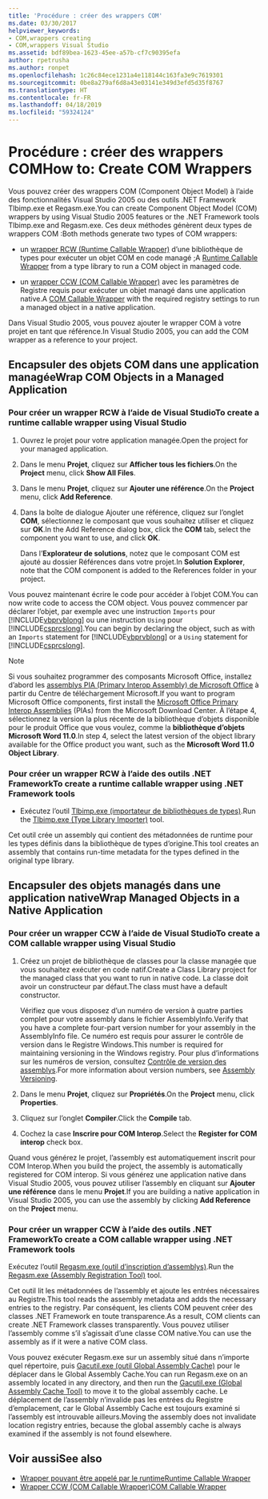 ```yaml
---
title: 'Procédure : créer des wrappers COM'
ms.date: 03/30/2017
helpviewer_keywords:
- COM,wrappers creating
- COM,wrappers Visual Studio
ms.assetid: bdf89bea-1623-45ee-a57b-cf7c90395efa
author: rpetrusha
ms.author: ronpet
ms.openlocfilehash: 1c26c84ece1231a4e118144c163fa3e9c7619301
ms.sourcegitcommit: 0be8a279af6d8a43e03141e349d3efd5d35f8767
ms.translationtype: HT
ms.contentlocale: fr-FR
ms.lasthandoff: 04/18/2019
ms.locfileid: "59324124"
---
```

# <a name="how-to-create-com-wrappers"></a><span data-ttu-id="ab17e-102">Procédure : créer des wrappers COM</span><span class="sxs-lookup"><span data-stu-id="ab17e-102">How to: Create COM Wrappers</span></span>

<span data-ttu-id="ab17e-103">Vous pouvez créer des wrappers COM (Component Object Model) à l’aide des fonctionnalités Visual Studio 2005 ou des outils .NET Framework Tlbimp.exe et Regasm.exe.</span><span class="sxs-lookup"><span data-stu-id="ab17e-103">You can create Component Object Model (COM) wrappers by using Visual Studio 2005 features or the .NET Framework tools Tlbimp.exe and Regasm.exe.</span></span> <span data-ttu-id="ab17e-104">Ces deux méthodes génèrent deux types de wrappers COM :</span><span class="sxs-lookup"><span data-stu-id="ab17e-104">Both methods generate two types of COM wrappers:</span></span>

-   <span data-ttu-id="ab17e-105">un [wrapper RCW (Runtime Callable Wrapper)](../../../docs/framework/interop/runtime-callable-wrapper.md) d’une bibliothèque de types pour exécuter un objet COM en code managé ;</span><span class="sxs-lookup"><span data-stu-id="ab17e-105">A [Runtime Callable Wrapper](../../../docs/framework/interop/runtime-callable-wrapper.md) from a type library to run a COM object in managed code.</span></span>

-   <span data-ttu-id="ab17e-106">un [wrapper CCW (COM Callable Wrapper)](../../../docs/framework/interop/com-callable-wrapper.md) avec les paramètres de Registre requis pour exécuter un objet managé dans une application native.</span><span class="sxs-lookup"><span data-stu-id="ab17e-106">A [COM Callable Wrapper](../../../docs/framework/interop/com-callable-wrapper.md) with the required registry settings to run a managed object in a native application.</span></span>

<span data-ttu-id="ab17e-107">Dans Visual Studio 2005, vous pouvez ajouter le wrapper COM à votre projet en tant que référence.</span><span class="sxs-lookup"><span data-stu-id="ab17e-107">In Visual Studio 2005, you can add the COM wrapper as a reference to your project.</span></span>

## <a name="wrap-com-objects-in-a-managed-application"></a><span data-ttu-id="ab17e-108">Encapsuler des objets COM dans une application managée</span><span class="sxs-lookup"><span data-stu-id="ab17e-108">Wrap COM Objects in a Managed Application</span></span>

### <a name="to-create-a-runtime-callable-wrapper-using-visual-studio"></a><span data-ttu-id="ab17e-109">Pour créer un wrapper RCW à l’aide de Visual Studio</span><span class="sxs-lookup"><span data-stu-id="ab17e-109">To create a runtime callable wrapper using Visual Studio</span></span>

1. <span data-ttu-id="ab17e-110">Ouvrez le projet pour votre application managée.</span><span class="sxs-lookup"><span data-stu-id="ab17e-110">Open the project for your managed application.</span></span>

2. <span data-ttu-id="ab17e-111">Dans le menu **Projet**, cliquez sur **Afficher tous les fichiers**.</span><span class="sxs-lookup"><span data-stu-id="ab17e-111">On the **Project** menu, click **Show All Files**.</span></span>

3. <span data-ttu-id="ab17e-112">Dans le menu **Projet**, cliquez sur **Ajouter une référence**.</span><span class="sxs-lookup"><span data-stu-id="ab17e-112">On the **Project** menu, click **Add Reference**.</span></span>

4. <span data-ttu-id="ab17e-113">Dans la boîte de dialogue Ajouter une référence, cliquez sur l’onglet **COM**, sélectionnez le composant que vous souhaitez utiliser et cliquez sur **OK**.</span><span class="sxs-lookup"><span data-stu-id="ab17e-113">In the Add Reference dialog box, click the **COM** tab, select the component you want to use, and click **OK**.</span></span>

     <span data-ttu-id="ab17e-114">Dans l’**Explorateur de solutions**, notez que le composant COM est ajouté au dossier Références dans votre projet.</span><span class="sxs-lookup"><span data-stu-id="ab17e-114">In **Solution Explorer**, note that the COM component is added to the References folder in your project.</span></span>

<span data-ttu-id="ab17e-115">Vous pouvez maintenant écrire le code pour accéder à l’objet COM.</span><span class="sxs-lookup"><span data-stu-id="ab17e-115">You can now write code to access the COM object.</span></span> <span data-ttu-id="ab17e-116">Vous pouvez commencer par déclarer l’objet, par exemple avec une instruction `Imports` pour [!INCLUDE[vbprvblong](../../../includes/vbprvblong-md.md)] ou une instruction `Using` pour [!INCLUDE[csprcslong](../../../includes/csprcslong-md.md)].</span><span class="sxs-lookup"><span data-stu-id="ab17e-116">You can begin by declaring the object, such as with an `Imports` statement for [!INCLUDE[vbprvblong](../../../includes/vbprvblong-md.md)] or a `Using` statement for [!INCLUDE[csprcslong](../../../includes/csprcslong-md.md)].</span></span>

> [!NOTE]
> <span data-ttu-id="ab17e-117">Si vous souhaitez programmer des composants Microsoft Office, installez d’abord les [assemblys PIA (Primary Interop Assembly) de Microsoft Office](https://go.microsoft.com/fwlink/?LinkId=50479) à partir du Centre de téléchargement Microsoft.</span><span class="sxs-lookup"><span data-stu-id="ab17e-117">If you want to program Microsoft Office components, first install the [Microsoft Office Primary Interop Assemblies](https://go.microsoft.com/fwlink/?LinkId=50479) (PIAs) from the Microsoft Download Center.</span></span> <span data-ttu-id="ab17e-118">À l’étape 4, sélectionnez la version la plus récente de la bibliothèque d’objets disponible pour le produit Office que vous voulez, comme la **bibliothèque d’objets Microsoft Word 11.0**.</span><span class="sxs-lookup"><span data-stu-id="ab17e-118">In step 4, select the latest version of the object library available for the Office product you want, such as the **Microsoft Word 11.0 Object Library**.</span></span>  
  
### <a name="to-create-a-runtime-callable-wrapper-using-net-framework-tools"></a><span data-ttu-id="ab17e-119">Pour créer un wrapper RCW à l’aide des outils .NET Framework</span><span class="sxs-lookup"><span data-stu-id="ab17e-119">To create a runtime callable wrapper using .NET Framework tools</span></span>  
  
-   <span data-ttu-id="ab17e-120">Exécutez l’outil [Tlbimp.exe (importateur de bibliothèques de types)](../../../docs/framework/tools/tlbimp-exe-type-library-importer.md).</span><span class="sxs-lookup"><span data-stu-id="ab17e-120">Run the [Tlbimp.exe (Type Library Importer)](../../../docs/framework/tools/tlbimp-exe-type-library-importer.md) tool.</span></span>  
  
 <span data-ttu-id="ab17e-121">Cet outil crée un assembly qui contient des métadonnées de runtime pour les types définis dans la bibliothèque de types d’origine.</span><span class="sxs-lookup"><span data-stu-id="ab17e-121">This tool creates an assembly that contains run-time metadata for the types defined in the original type library.</span></span>  
  
## <a name="wrap-managed-objects-in-a-native-application"></a><span data-ttu-id="ab17e-122">Encapsuler des objets managés dans une application native</span><span class="sxs-lookup"><span data-stu-id="ab17e-122">Wrap Managed Objects in a Native Application</span></span>  
  
### <a name="to-create-a-com-callable-wrapper-using-visual-studio"></a><span data-ttu-id="ab17e-123">Pour créer un wrapper CCW à l’aide de Visual Studio</span><span class="sxs-lookup"><span data-stu-id="ab17e-123">To create a COM callable wrapper using Visual Studio</span></span>  
  
1. <span data-ttu-id="ab17e-124">Créez un projet de bibliothèque de classes pour la classe managée que vous souhaitez exécuter en code natif.</span><span class="sxs-lookup"><span data-stu-id="ab17e-124">Create a Class Library project for the managed class that you want to run in native code.</span></span> <span data-ttu-id="ab17e-125">La classe doit avoir un constructeur par défaut.</span><span class="sxs-lookup"><span data-stu-id="ab17e-125">The class must have a default constructor.</span></span>  
  
     <span data-ttu-id="ab17e-126">Vérifiez que vous disposez d’un numéro de version à quatre parties complet pour votre assembly dans le fichier AssemblyInfo.</span><span class="sxs-lookup"><span data-stu-id="ab17e-126">Verify that you have a complete four-part version number for your assembly in the AssemblyInfo file.</span></span> <span data-ttu-id="ab17e-127">Ce numéro est requis pour assurer le contrôle de version dans le Registre Windows.</span><span class="sxs-lookup"><span data-stu-id="ab17e-127">This number is required for maintaining versioning in the Windows registry.</span></span> <span data-ttu-id="ab17e-128">Pour plus d’informations sur les numéros de version, consultez [Contrôle de version des assemblys](../../../docs/framework/app-domains/assembly-versioning.md).</span><span class="sxs-lookup"><span data-stu-id="ab17e-128">For more information about version numbers, see [Assembly Versioning](../../../docs/framework/app-domains/assembly-versioning.md).</span></span>  
  
2. <span data-ttu-id="ab17e-129">Dans le menu **Projet**, cliquez sur **Propriétés**.</span><span class="sxs-lookup"><span data-stu-id="ab17e-129">On the **Project** menu, click **Properties**.</span></span>  
  
3. <span data-ttu-id="ab17e-130">Cliquez sur l’onglet **Compiler**.</span><span class="sxs-lookup"><span data-stu-id="ab17e-130">Click the **Compile** tab.</span></span>  
  
4. <span data-ttu-id="ab17e-131">Cochez la case **Inscrire pour COM Interop**.</span><span class="sxs-lookup"><span data-stu-id="ab17e-131">Select the **Register for COM interop** check box.</span></span>  
  
 <span data-ttu-id="ab17e-132">Quand vous générez le projet, l’assembly est automatiquement inscrit pour COM Interop.</span><span class="sxs-lookup"><span data-stu-id="ab17e-132">When you build the project, the assembly is automatically registered for COM interop.</span></span> <span data-ttu-id="ab17e-133">Si vous générez une application native dans Visual Studio 2005, vous pouvez utiliser l’assembly en cliquant sur **Ajouter une référence** dans le menu **Projet**.</span><span class="sxs-lookup"><span data-stu-id="ab17e-133">If you are building a native application in Visual Studio 2005, you can use the assembly by clicking **Add Reference** on the **Project** menu.</span></span>  
  
### <a name="to-create-a-com-callable-wrapper-using-net-framework-tools"></a><span data-ttu-id="ab17e-134">Pour créer un wrapper CCW à l’aide des outils .NET Framework</span><span class="sxs-lookup"><span data-stu-id="ab17e-134">To create a COM callable wrapper using .NET Framework tools</span></span>  
  
<span data-ttu-id="ab17e-135">Exécutez l’outil [Regasm.exe (outil d’inscription d’assemblys)](../../../docs/framework/tools/regasm-exe-assembly-registration-tool.md).</span><span class="sxs-lookup"><span data-stu-id="ab17e-135">Run the [Regasm.exe (Assembly Registration Tool)](../../../docs/framework/tools/regasm-exe-assembly-registration-tool.md) tool.</span></span>  
  
<span data-ttu-id="ab17e-136">Cet outil lit les métadonnées de l’assembly et ajoute les entrées nécessaires au Registre.</span><span class="sxs-lookup"><span data-stu-id="ab17e-136">This tool reads the assembly metadata and adds the necessary entries to the registry.</span></span> <span data-ttu-id="ab17e-137">Par conséquent, les clients COM peuvent créer des classes .NET Framework en toute transparence.</span><span class="sxs-lookup"><span data-stu-id="ab17e-137">As a result, COM clients can create .NET Framework classes transparently.</span></span> <span data-ttu-id="ab17e-138">Vous pouvez utiliser l’assembly comme s’il s’agissait d’une classe COM native.</span><span class="sxs-lookup"><span data-stu-id="ab17e-138">You can use the assembly as if it were a native COM class.</span></span>  
  
<span data-ttu-id="ab17e-139">Vous pouvez exécuter Regasm.exe sur un assembly situé dans n’importe quel répertoire, puis [Gacutil.exe (outil Global Assembly Cache)](../../../docs/framework/tools/gacutil-exe-gac-tool.md) pour le déplacer dans le Global Assembly Cache.</span><span class="sxs-lookup"><span data-stu-id="ab17e-139">You can run Regasm.exe on an assembly located in any directory, and then run the [Gacutil.exe (Global Assembly Cache Tool)](../../../docs/framework/tools/gacutil-exe-gac-tool.md) to move it to the global assembly cache.</span></span> <span data-ttu-id="ab17e-140">Le déplacement de l’assembly n’invalide pas les entrées du Registre d’emplacement, car le Global Assembly Cache est toujours examiné si l’assembly est introuvable ailleurs.</span><span class="sxs-lookup"><span data-stu-id="ab17e-140">Moving the assembly does not invalidate location registry entries, because the global assembly cache is always examined if the assembly is not found elsewhere.</span></span>  
  
## <a name="see-also"></a><span data-ttu-id="ab17e-141">Voir aussi</span><span class="sxs-lookup"><span data-stu-id="ab17e-141">See also</span></span>

- [<span data-ttu-id="ab17e-142">Wrapper pouvant être appelé par le runtime</span><span class="sxs-lookup"><span data-stu-id="ab17e-142">Runtime Callable Wrapper</span></span>](../../../docs/framework/interop/runtime-callable-wrapper.md)
- [<span data-ttu-id="ab17e-143">Wrapper CCW (COM Callable Wrapper)</span><span class="sxs-lookup"><span data-stu-id="ab17e-143">COM Callable Wrapper</span></span>](../../../docs/framework/interop/com-callable-wrapper.md)
